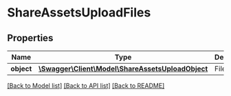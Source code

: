 # ShareAssetsUploadFiles

## Properties
Name | Type | Description | Notes
------------ | ------------- | ------------- | -------------
**__object__** | [**\Swagger\Client\Model\ShareAssetsUploadObject**](ShareAssetsUploadObject.md) | File object | 

[[Back to Model list]](../README.md#documentation-for-models) [[Back to API list]](../README.md#documentation-for-api-endpoints) [[Back to README]](../README.md)


